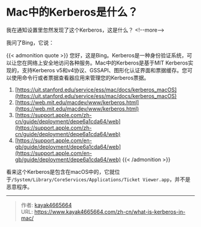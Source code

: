 # Mac中的Kerberos是什么？

我在通知设置里忽然发现了这个Kerberos，这是什么？
&lt;!--more--&gt;

我问了Bing，它说：

{{&lt; admonition quote &gt;}}
您好，这是Bing。Kerberos是一种身份验证系统，可以让您在网络上安全地访问各种服务。Mac中的Kerberos是基于MIT Kerberos实现的，支持Kerberos v5和v4协议、GSSAPI、图形化认证界面和票据缓存。您可以使用命令行或者票据查看器应用来管理您的Kerberos票据。

1. [https://uit.stanford.edu/service/ess/mac/docs/kerberos_macOS](https://uit.stanford.edu/service/ess/mac/docs/kerberos_macOS)
2. [https://web.mit.edu/macdev/www/kerberos.html](https://web.mit.edu/macdev/www/kerberos.html)
3. [https://support.apple.com/zh-cn/guide/deployment/depe6a1cda64/web](https://support.apple.com/zh-cn/guide/deployment/depe6a1cda64/web)
4. [https://support.apple.com/en-gb/guide/deployment/depe6a1cda64/web](https://support.apple.com/en-gb/guide/deployment/depe6a1cda64/web)
{{&lt; /admonition &gt;}}

看来这个Kerberos是包含在macOS中的，它就位于`/System/Library/CoreServices/Applications/Ticket Viewer.app`，并不是恶意程序。

---

> 作者: [kayak4665664](https://github.com/kayak4665664)  
> URL: https://www.kayak4665664.com/zh-cn/what-is-kerberos-in-mac/  

